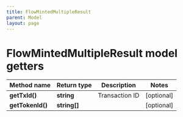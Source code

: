```yaml
---
title: FlowMintedMultipleResult
parent: Model
layout: page
---
```


# FlowMintedMultipleResult model getters

Method name | Return type | Description | Notes
------------ | ------------- | ------------- | -------------
**getTxId()** | **string** | Transaction ID | [optional]
**getTokenId()** | **string[]** |  | [optional]

